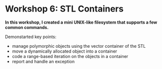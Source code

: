 
# Workshop 6: STL Containers

**In this workshop, I created a mini UNIX-like filesystem that supports a few common commands.**

Demonstarted key points:
- manage polymorphic objects using the vector container of the STL
- move a dynamically allocated object into a container
- code a range-based iteration on the objects in a container
- report and handle an exception
